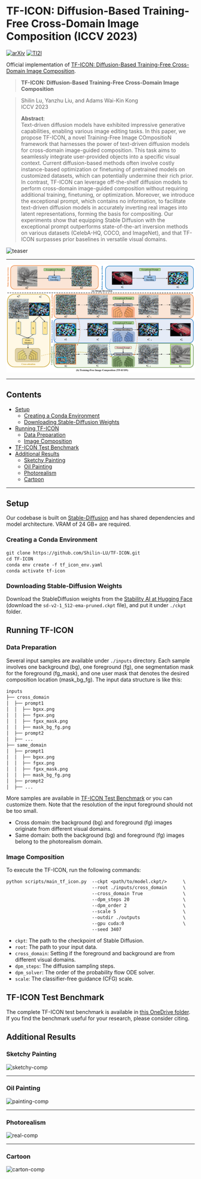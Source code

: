 # TF-ICON: Diffusion-Based Training-Free Cross-Domain Image Composition (ICCV 2023)

[![arXiv](https://img.shields.io/badge/arXiv-TF--ICON-green.svg?style=plastic)](https://arxiv.org/abs/2307.12493) [![TI2I](https://img.shields.io/badge/benchmarks-TF--ICON-blue.svg?style=plastic)](https://entuedu-my.sharepoint.com/:f:/g/personal/shilin002_e_ntu_edu_sg/EmmCgLm_3OZCssqjaGdvjMwBCIvqfjsyphjqNs7g2DFzQQ?e=JSwOHY)

Official implementation of [TF-ICON: Diffusion-Based Training-Free Cross-Domain Image Composition](https://arxiv.org/abs/2307.12493).

> **TF-ICON: Diffusion-Based Training-Free Cross-Domain Image Composition**<br>
<!-- > [Gwanghyun Kim](https://gwang-kim.github.io/), Taesung Kwon, [Jong Chul Ye](https://bispl.weebly.com/professor.html) <br> -->
> Shilin Lu, Yanzhu Liu, and Adams Wai-Kin Kong <br>
> ICCV 2023
> 
>**Abstract**: <br>
Text-driven diffusion models have exhibited impressive generative capabilities, enabling various image editing tasks. In this paper, we propose TF-ICON, a novel Training-Free Image COmpositioN framework that harnesses the power of text-driven diffusion models for cross-domain image-guided composition. This task aims to seamlessly integrate user-provided objects into a specific visual context. Current diffusion-based methods often involve costly instance-based optimization or finetuning of pretrained models on customized datasets, which can potentially undermine their rich prior. In contrast, TF-ICON can leverage off-the-shelf diffusion models to perform cross-domain image-guided composition without requiring additional training, finetuning, or optimization. Moreover, we introduce the exceptional prompt, which contains no information, to facilitate text-driven diffusion models in accurately inverting real images into latent representations, forming the basis for compositing. Our experiments show that equipping Stable Diffusion with the exceptional prompt outperforms state-of-the-art inversion methods on various datasets (CelebA-HQ, COCO, and ImageNet), and that TF-ICON surpasses prior baselines in versatile visual domains.

<!-- ## [<a href="https://pnp-diffusion.github.io/" target="_blank">Project Page</a>] [<a href="https://github.com/MichalGeyer/pnp-diffusers" target="_blank">Diffusers Implementation</a>] -->

<!-- [![arXiv](https://img.shields.io/badge/arXiv-PnP-b31b1b.svg)](https://arxiv.org/abs/2211.12572) [![Hugging Face Spaces](https://img.shields.io/badge/%F0%9F%A4%97%20Hugging%20Face-Spaces-blue)](https://huggingface.co/spaces/hysts/PnP-diffusion-features) <a href="https://replicate.com/arielreplicate/plug_and_play_image_translation"><img src="https://replicate.com/arielreplicate/plug_and_play_image_translation/badge"></a> [![TI2I](https://img.shields.io/badge/benchmarks-TI2I-blue)](https://www.dropbox.com/sh/8giw0uhfekft47h/AAAF1frwakVsQocKczZZSX6La?dl=0) -->

![teaser](assets/tf-icon.png)

---

</div>

![framework](assets/framework_vector.png)

<!-- # Updates:

**19/06/23** 🧨 Diffusers implementation of Plug-and-Play is available [here](https://github.com/MichalGeyer/pnp-diffusers). -->

<!-- ## TODO:
- [ ] Diffusers support and pipeline integration
- [ ] Gradio demo
- [ ] Release TF-ICON Test Benchmark -->


<!-- ## Usage

**To plug-and-play diffusion features, please follow these steps:**

1. [Setup](#setup)
2. [Feature extraction](#feature-extraction)
3. [Running PnP](#running-pnp)
4. [TI2I Benchmarks](#ti2i-benchmarks) -->

---

</div>

## Contents
  - [Setup](#setup)
    - [Creating a Conda Environment](#creating-a-conda-environment)
    - [Downloading Stable-Diffusion Weights](#downloading-stable\-diffusion-weights)
  - [Running TF-ICON](#running-tf\-icon)
    - [Data Preparation](#data-preparation) 
    - [Image Composition](#image-composition)
  - [TF-ICON Test Benchmark](#tf\-icon-test-benchmark)
  - [Additional Results](#additional-results)
    - [Sketchy Painting](#sketchy-painting)
    - [Oil Painting](#oil-painting)
    - [Photorealism](#photorealism)
    - [Cartoon](#cartoon)

---

</div>

## Setup

Our codebase is built on [Stable-Diffusion](https://github.com/Stability-AI/stablediffusion)
and has shared dependencies and model architecture. VRAM of 24 GB+ are required. 

### Creating a Conda Environment

```
git clone https://github.com/Shilin-LU/TF-ICON.git
cd TF-ICON
conda env create -f tf_icon_env.yaml
conda activate tf-icon
```

### Downloading Stable-Diffusion Weights

Download the StableDiffusion weights from the [Stability AI at Hugging Face](https://huggingface.co/stabilityai/stable-diffusion-2-1-base/blob/main/v2-1_512-ema-pruned.ckpt)
(download the `sd-v2-1_512-ema-pruned.ckpt` file), and put it under `./ckpt` folder.

## Running TF-ICON

### Data Preparation

Several input samples are available under `./inputs` directory. Each sample involves one background (bg), one foreground (fg), one segmentation mask for the foreground (fg_mask), and one user mask that denotes the desired composition location (mask_bg_fg). The input data structure is like this:
```
inputs
├── cross_domain
│  ├── prompt1
│  │  ├── bgxx.png
│  │  ├── fgxx.png
│  │  ├── fgxx_mask.png
│  │  ├── mask_bg_fg.png
│  ├── prompt2
│  ├── ...
├── same_domain
│  ├── prompt1
│  │  ├── bgxx.png
│  │  ├── fgxx.png
│  │  ├── fgxx_mask.png
│  │  ├── mask_bg_fg.png
│  ├── prompt2
│  ├── ...
```

More samples are available in [TF-ICON Test Benchmark](#tf\-icon-test-benchmark) or you can customize them. Note that the resolution of the input foreground should not be too small. 

- Cross domain: the background (bg) and foreground (fg) images originate from different visual domains.
- Same domain: both the background (bg) and foreground (fg) images belong to the photorealism domain.

### Image Composition
To execute the TF-ICON, run the following commands:

```
python scripts/main_tf_icon.py  --ckpt <path/to/model.ckpt/>      \
                                --root ./inputs/cross_domain      \
                                --cross_domain True               \
                                --dpm_steps 20                    \
                                --dpm_order 2                     \
                                --scale 5                         \
                                --outdir ./outputs                \
                                --gpu cuda:0                      \
                                --seed 3407                         
```
- `ckpt`: The path to the checkpoint of Stable Diffusion.
- `root`: The path to your input data.
- `cross_domain`: Setting if the foreground and background are from different visual domains. 
- `dpm_steps`: The diffusion sampling steps.
- `dpm_solver`: The order of the probability flow ODE solver.
- `scale`: The classifier-free guidance (CFG) scale.


## TF-ICON Test Benchmark

The complete TF-ICON test benchmark is available in [this OneDrive folder](https://entuedu-my.sharepoint.com/:f:/g/personal/shilin002_e_ntu_edu_sg/EmmCgLm_3OZCssqjaGdvjMwBCIvqfjsyphjqNs7g2DFzQQ?e=JSwOHY). If you find the benchmark useful for your research, please consider citing.


<!-- You can find the **Wild-TI2I**, **ImageNetR-TI2I** and **ImageNetR-Fake-TI2I** benchmarks in [this dropbox folder](https://www.dropbox.com/sh/8giw0uhfekft47h/AAAF1frwakVsQocKczZZSX6La?dl=0). The translation prompts and all the necessary configs (e.g. seed, generation prompt, guidance image path) are provided in a yaml file in each benchmark folder. -->

<!-- 
## Citation
If you find the code useful for your research, please consider citing
```
@InProceedings{Tumanyan_2023_CVPR,
    author    = {Tumanyan, Narek and Geyer, Michal and Bagon, Shai and Dekel, Tali},
    title     = {Plug-and-Play Diffusion Features for Text-Driven Image-to-Image Translation},
    booktitle = {Proceedings of the IEEE/CVF Conference on Computer Vision and Pattern Recognition (CVPR)},
    month     = {June},
    year      = {2023},
    pages     = {1921-1930}
}
``` -->

## Additional Results
### Sketchy Painting
![sketchy-comp](assets/Additional_composition_ske.png)

---

</div>

### Oil Painting
![painting-comp](assets/Additional_composition_oil.png)

---

</div>

### Photorealism
![real-comp](assets/Additional_composition_real1.png)

---

</div>

### Cartoon
![carton-comp](assets/Additional_composition_carton.png)

<!-- ---

</div> -->

